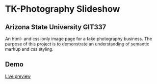 # TK-Photography Slideshow

## Arizona State University GIT337

An html- and css-only image page for a fake photography business. The purpose of this project is to demonstrate an understanding of semantic markup and css styling.

## Demo

[Live preview](https://dylan-adams-webdev.github.io/photo_gallery)
